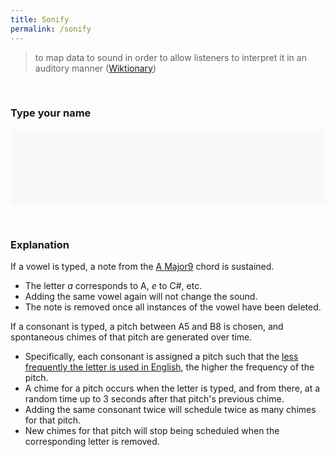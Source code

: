 ```yaml
---
title: Sonify
permalink: /sonify
---
```


<script src="{{ site.baseurl }}{% link week3-sonify/js/sonify.js %}"></script>

<style>
    #text-container {
        margin: auto;
        width: 100%;
        padding: 40px 0 0 0;
        height: 80px;
        text-align: center;
        background: #f9f9f9;
        overflow: hidden;
    }
    #text {
        margin: 0;
    }
</style>

> to map data to sound in order to allow listeners to interpret it in an auditory manner ([Wiktionary](https://en.wiktionary.org/wiki/sonify))

&nbsp;

### Type your name

<div id="text-container"><h4 id="text"></h4></div>

&nbsp;

### Explanation

If a vowel is typed, a note from the [A Major9](https://pianochord.com/A-major-7th/variation/A-major-9th-5th) chord is sustained.

- The letter _a_ corresponds to A, _e_ to C#, etc.
- Adding the same vowel again will not change the sound.
- The note is removed once all instances of the vowel have been deleted.

If a consonant is typed, a pitch between A5 and B8 is chosen, and spontaneous chimes of that pitch are generated over time.

- Specifically, each consonant is assigned a pitch such that the [less frequently the letter is used in English](https://en.wikipedia.org/wiki/Letter_frequency), the higher the frequency of the pitch.
- A chime for a pitch occurs when the letter is typed, and from there, at a random time up to 3 seconds after that pitch's previous chime.
- Adding the same consonant twice will schedule twice as many chimes for that pitch.
- New chimes for that pitch will stop being scheduled when the corresponding letter is removed.

